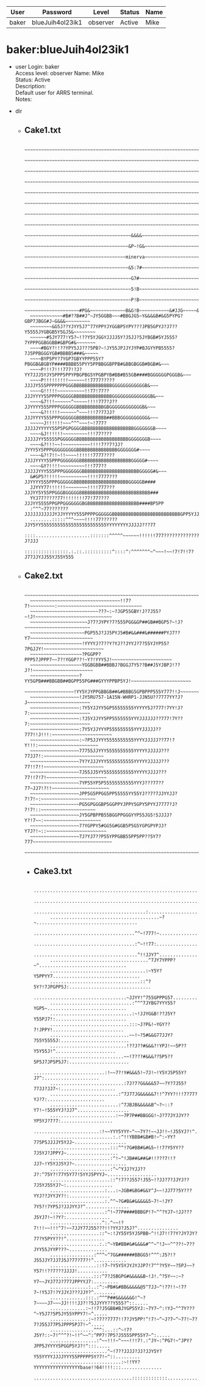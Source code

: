 | User         | Password                          | Level    | Status     | Name          |  
|--------------|-----------------------------------|----------|------------|---------------|  
| baker        | blueJuih4ol23ik1                  | observer | Active     | Mike          |  

# baker:blueJuih4ol23ik1
* user
    Login: baker  <br>
    Access level: observer Name: Mike  <br>
    Status: Active  <br>
    Description:  <br>
    Default user for ARRS terminal.  <br>
    Notes:    <br>
    
* dir
  * Cake1.txt
      ---
          ~~~~~~~~~~~~~~~~~~~~~~~~~~~~~~~~~~~~~~~~~~~~~~~~~~~~~~~~~~~~~~~~~~~~~~~~~~~~~~~~
          ~~~~~~~~~~~~~~~~~~~~~~~~~~~~~~~~~~~~~~~~~~~~~~~~~~~~~~~~~~~~~~~~~~~~~~~~~~~~~~~~
          ~~~~~~~~~~~~~~~~~~~~~~~~~~~~~~~~~~~~~~~~~~~~~~~~~~~~~~~~~~~~~~~~~~~~~~~~~~~~~~~~
          ~~~~~~~~~~~~~~~~~~~~~~~~~~~~~~~~~~~~~~~~~~~~~~~~~~~~~~~~~~~~~~~~~~~~~~~~~~~~~~~~
          ~~~~~~~~~~~~~~~~~~~~~~~~~~~~~~~~~~~~~~~~~~~~~~~~~~~~~~~~~~~~~~~~~~~~~~~~~~~~~~~~
          ~~~~~~~~~~~~~~~~~~~~~~~~~~~~~~~~~~~~~~~~~~~~~~~~~~~~~~~~~~~~~~~~~~~~~~~~~~~~~~~~
          ~~~~~~~~~~~~~~~~~~~~~~~~~~~~~~~~~~~~~~~~~~~~~~~~~~~~~~~~~~~~~~~~~~~~~~~~~~~~~~~~
          ~~~~~~~~~~~~~~~~~~~~~~~~~~~~~~~~~~~~~~~~~~~~~~~~~~~~~~~~~~~~~~~~~~~~~~~~~~~~~~~~
          ~~~~~~~~~~~~~~~~~~~~~~~~~~~~~~~~~~~~~~~&&&&~~~~~~~~~~~~~~~~~~~~~~~~~~~~~~~~~~~~~
          ~~~~~~~~~~~~~~~~~~~~~~~~~~~~~~~~~~~~~~&P~!G&~~~~~~~~~~~~~~~~~~~~~~~~~~~~~~~~~~~~
          ~~~~~~~~~~~~~~~~~~~~~~~~~~~~~~~~~~~~~minerva~~~~~~~~~~~~~~~~~~~~~~~~~~~~~~~~~~~~
          ~~~~~~~~~~~~~~~~~~~~~~~~~~~~~~~~~~~~~~&5:7#~~~~~~~~~~~~~~~~~~~~~~~~~~~~~~~~~~~~~
          ~~~~~~~~~~~~~~~~~~~~~~~~~~~~~~~~~~~~~~~G7#~~~~~~~~~~~~~~~~~~~~~~~~~~~~~~~~~~~~~~
          ~~~~~~~~~~~~~~~~~~~~~~~~~~~~~~~~~~~~~~~5!B~~~~~~~~~~~~~~~~~~~~~~~~~~~~~~~~~~~~~~
          ~~~~~~~~~~~~~~~~~~~~~~~~~~~~~~~~~~~~~~~P!B~~~~~~~~~~~~~~~~~~~~~~~~~~~~~~~~~~~~~~
          ~~~~~~~~~~~~~~~~~~~~#PG&~~~~~~~~~~~~~B&G!B~~~~~~~~~~~&#JJG~~~~~&~#B~~~~~~~~~~~~~
          ~~~~~~~~~~~~#B#??B##J^~JY5GGBB~~~#BBGJG5~Y&&&&B#&G5PYPG?GBP7JBGG#J~G&&&~~~~~~~~~
          ~~~~~~~~&G5J??YJYY5J7^77YPPYJYGGBP5YPY???JPB5GPYJ?J7??Y5555JYGBGB5Y5GJ5&~~~~~~~~
          ~~~~~~#5JY777!Y5?~!??Y5YJGGYJJJJ5Y?J5JJ?5JYBGB#5YJ555?7YPPPGGBGGBB#&BPG#&~~~~~~~
          ~~~~#BGY?!!??YPY5JJ???5PB?~!JY55JPJJYJYP#BJGYYPB5555?7J5PPBGGGYGB#BBBB5###&~~~~~
          ~~~~BYP5PY?7YGP7GBYYPPP55Y?PBGGB&BGBYP####BBBB55PYY5PPBBGGBPPB#&BBGBGGB#BGB#&~~~
          ~~~~P!!!7!!!777!?J?YY7JJJ5YJY5PPP5PPYPBGPBG5YPGBPYB#BB#B55GB####BGGGGGGPGGGB&~~~
          ~~~~P!!!!!!!!!~~~~~~!!7777?????JJJJY555PPPPPPPGGGBBBBBBBBBBBBBBGGGGGGGGGGGGB&~~~
          ~~~~G!!!!!~~~~~~~~~~!!77!77??JJJYYYY55PPPPGGGGGBBBBBBBBBBBBBBGGGGGGGGGGGGGGB&~~~
          ~~~~&7!!!~~~~~~^~~~~~!!!!777?J??JJYYYY555PPPPGGGGGGBBBBBBBBBBGBGGGGGGGGGGGGB&~~~
          ~~~~&?!!!!!~~~~~~^~~~!!!7?77JJ?JJJYYYY555PPPGGGGGGBBBBBBBBBBB##BBBGGGGGGGGGG&~~~
          ~~~~~J!!!!!!~~~^^^~~~!~!777?JJJJJYYYYY55P5PGPGGGGBBBBBBBBBBBBBBBBBBBGGGGGGGB~~~~
          ~~~~&J!!!!!!~~~~~~~~~!!!77????JJJJJYY55555PGGGGGGBBBBBBBBBBBBBBBBBBBGGGGGGGB~~~~
          ~~~~&?!!!~~!~~~~~~~~~~!!!!7??7?JJ?JYYY5Y5PPPGGGGGGGGGBBBBBBBBBBBBBBBGGGGGGG#~~~~
          ~~~~&?!7!!~!!~~~~!!!!!!7777????JJJJYYYY55PPPGGGGGGGBBBBBBBBBBBBBBBBBBBGGGGG#~~~~
          ~~~~&Y?!!!!~~~~~~~~~!!!777??JJJJJYYY555PPPGGGGGGGBBBBBBBBBBBBBBBBBBBBBGGGGG#&~~~
          &#GP5?!!!!!~~~~~~~~~~!!!!7777???JJYYYY555PPPGGGGGGBBBBBBBBBBBBBBBBBBBBGGGGGB####
          JJYYY77!!!!!!~~~~~~~~!!!!777???JJJYY5Y55PPGGGBGGGGGBBBBBBBBBBBBBBBBBBBBBBBBBB###
          YYJ77?????77!!!!!!!!77!77????JJJYY5555PPGPPGGGGGGGBGBBBBBBBBBBBBBBBBBBB####BP5PP
          :^^^~77???????JJJJJJJJJJJYJJYYYYY555PPPPGGGGGGBBBBBBBBBBBBBBBBBBBBBBBBBGPP5YJJJJ
          ........:::::^^^~~~~!!!!77??????JJY5YY555555555555555555555555YYYYYYYYJJJJJ???77
          ::::....................:::::::^^^^^~~~~~~!!!!!!777????????????????????????J?JJJ
          ::::::::::::::::.:.::.::::::::::^::::^:^^^^^^^~^~~~!~~!7!7!!7?J77JJYJJ55YJ55Y555

  * Cake2.txt
      ---
          ~~~~~~~~~~~~~~~~~~~~~~~~~~~~~~~~~~~~~~~~~~~~~~~~~~~~~~~~~~~~~~~~~~~~~~~~~~~~~~~~
          ~~~~~~~~~~~~~~~~~~~~~~~~~~~~~~~~~!!7?7!~~~~~~~~~:~~~~~~~~~~~~~~~~~~~~~~~~~~~~~~~
          ~~~~~~~~~~~~~~~~~~~~~~~~~???~:~?JGP55GBY!J?7J55?~!J!~~~~~~~~~~~~~~~~~~~~~~~~~~~~
          ~~~~~~~~~~~~~~~~~~~~~J?7?JYPY?7?555PGG&GP##GB##BGP5?~!J?~~~~~~~~~~~~~~~~~~~~~~~~
          ~~~~~~~~~~~~~~~~~~~~PGP55J?JJ5PYJ5#B#&&###&######PYJ7??Y7~~~~~~~~~~~~~~~~~~~~~~~
          ~~~~~~~~~~~~~~~~~~~!YYYYJ?7??Y?YJ??JYYJ?7?55YJYP55?7PGJJY!~~~~~~~~~~~~~~~~~~~~~~
          ~~~~~~~~~~~~~~~~~~~?PGGPP?PPP57JPPP7~~7?!YGGP??!~Y?!YYY5J!~~~~~~~~~~~~~~~~~~~~~~
          ~~~~~~~~~~~~~~~~~~~YGGBGBB##BBBJ?BGGJ7Y5??B##J5YJBPJ!??J?!~~~~~~~~~~~~~~~~~~~~~~
          ~~~~~~~~~~~~~~~~~~?YY5GPB###BBGBB##BGPP55PG###GYYYPPBP5YJ!~~~~~~~~~~~~~~~~~~~~~~
          ~~~~~~~~~~~~~~~~~~!YY5YJYPPGBBGB##&#BBBG5GPBPPP555Y777!!J~~~~~~~~~~~~~~~~~~~~~~~
          ~~~~~~~~~~~~~~~~~~!JY5RU757-1A15N-WHRP1-JJN5U??7777YY?J?J~~~~~~~~~~~~~~~~~~~~~~~
          ~~~~~~~~~~~~~~~~~~:?Y5YJJYY5GP55555555YYYYY5J?777!7YY!J?7:~~~~~~~~~~~~~~~~~~~~~~
          ~~~~~~~~~~~~~~~~~~:?J5YJJYY5PP5555555YYYJJJJJJ??777!7Y??7:~~~~~~~~~~~~~~~~~~~~~~
          ~~~~~~~~~~~~~~~~~~:7Y5YJJYYYP555555555YYYJJJJJ??777!!J!!!:~~~~~~~~~~~~~~~~~~~~~~
          ~~~~~~~~~~~~~~~~~~:~?P5JJYYY5555555555YYYYJJJJJ??77!?Y!!!:~~~~~~~~~~~~~~~~~~~~~~
          ~~~~~~~~~~~~~~~~~~77755JJYYY5555555555YYYYYJJJJJ???77JJ7!:~~~~~~~~~~~~~~~~~~~~~~
          ~~~~~~~~~~~~~~~~~~7Y?YJJJYYY5555555555YYYYYJJJJJ???77!!7!!~~~~~~~~~~~~~~~~~~~~~~
          ~~~~~~~~~~~~~~~~~~7J55JJ5YY55555555555YYYYYJJJJ???77!!7!7!~~~~~~~~~~~~~~~~~~~~~~
          ~~~~~~~~~~~~~~~~~~7YP55YP5P55555555555YYYJ???77??77~JJ7!?!!~~~~~~~~~~~~~~~~~~~~~
          ~~~~~~~~~~~~~~~~~~JPP5G5PPGG5PP55555YY55YJ??7?7JJYYJJ?7!7!~:~~~~~~~~~~~~~~~~~~~~
          ~~~~~~~~~~~~~~~~~~PG5GPGGGBP5GGPPYJPPY5GPY5PYYJ7777?J?7!7!::~~~~~~~~~~~~~~~~~~~~
          ~~~~~~~~~~~~~~~~~~JY5GPBPPB55BGGPPGGGYYP55JG5!5JJJJ?Y?!7~~:~~~~~~~~~~~~~~~~~~~~~
          ~~~~~~~~~~~~~~~~~~7?YGPPY5#GG5G#GGB5P5G5YGPGPYPJJ?Y7J?!~::~~~~~~~~~~~~~~~~~~~~~~
          ~~~~~~~~~~~~~~~~~~7J?YJ7??P55YPPGBB55PP5PP??5Y7?777~~~~~~~~~~~~~~~~~~~~~~~~~~~~~
          ~~~~~~~~~~~~~~~~~~~~~~~~~~~~~~~~~~~~~~~~~~~~~~~~~~~~~~~~~~~~~~~~~~~~~~~~~~~~~~~~
    * Cake3.txt
        ---
                ................................................................................
                ................................................................................
                .........................................:......................................
                ........................................~?~.....................................
                .....................................^^~!777!~..................................
                .....................................:^~!!77:...................................
                ......................................^!!JJY7^..................................
                ....................................^7JY7YPPP?~^................................
                ...................................:~Y5Y?Y5PPYY7................................
                .................................::^?5Y?!7JPGPP5J:..............................
                ..................................~JJYY!^755GPPPG57.............................
                ..............................:^^^7JYBG7YYY55?YGP5~.............................
                ..............................:~!JJYG&B!??J5Y?Y55PJ7!:..........................
                .............................:::~J?P&!~YGY??7!JPPY!..........................
                .............................~~!~?5#&&G77JJY?755Y5555J:.........................
                ............................!??J??#&&&?!YPJ!~~5P??Y5Y55J!^......................
                ...........................~~!7???#&&&??5P5??5P5J7JP5P5J7:......................
                ..........................:!~~7?!Y#&&&5!~7J!~!Y5YJ5P55Y?J7^:....................
                ...........................:7J?7?G&&&&57~~?Y?7J55?77JJ?JJ7~:....................
                .........................:^7J77JG&&&&&7!!^7YY?!!!7?77?YJ?7:.....................
                .........................:^7JBJB&&&&&B^~?~::?Y7!~!555YYJ?JJ7^...................
                ........................:~~7P7P##BBGGG!~J?77JYJJY??YP5YJ?7?7:...................
                ........................:!~~YYY5YYY~^~~7Y?!~~JJ!!~!J55YJ?!^.....................
                .......................:.:^!!YBBB#&B#B!~^:~YY?775P5JJJJY5YJJ~...................
                ......................:::^^!7G#BB#&#&5~!!7?Y5YY??7J5YJ?JPPYJ~...................
                ......................:^!~^!JB##&##&#!!???7!!?JJ7~!Y5YJJ5YJ?~...................
                ......................:^~^YJJ?YJJ??J?:^75Y?!77Y5Y77!5YYJ5PYYJ~..................
                ......................::^!7??J557!J55~!?JJ?7?JJYJ??7J5YJ55YJ?~:.................
                ....................:...:~JGB#&BG#&&Y^J~~!JJ77?5Y???YYJ??JYYJY?!:...............
                ....................:.^^~?G#B&#&&&&&5~7!~!JY?7Y5?!7YP5J?JJJYYJ?^................
                ....................:^!~77P####BBBGP!?~^^?YJ7~!JJ???J5YJ7!~!?Y?:................
                ...................^:.^~~!?7!!!~~!!!^7!~~7JJY77J55???!!?YYJ?J5J?^...............
                ..................::^~:!JY55Y5YJ5PBB~^!!J7!!7?Y?JY7JY?77?Y5PYY??!^..............
                ..................:.:^~YB#BB#&#&&&&#^^~^!J~~^^??!~7??JYY55JYYP???~..............
                ................:^^^~^7G&######BBGG5!^^^:J5?!?J55JJY7JJ7J5J?77?77?!^............
                .................::!7~?Y5Y5YJYJYJJP7!7^^?Y5Y~~?5PJ~~?Y57!!??7???JJJJ!...........
                ................:::^7?J5BGPG#&&&&&B~!J!.^?5Y~~:~?Y7~~JYJ77J?777JPPYYJ7:.........
                ..............:..:^:~PB#&#BB&&&&&@5^7JJ~^!?7!!~!7?7~!Y5J7!?YJJYJ???JJY?^........
                .............:::.:^^^P##&&&&&&G!^~?7~~~~J7~~~JJ!!!!JJ?!?5JJYYY??Y555?^::.....
                .............:~!!7?J5GBB#BJYGP55YJ:~7Y7~^:!YJ~^^7Y???^~Y5J7?5P5JY55YPPY7!~^.....
                ..............:~!?7??7777!!7?JY5PP!^!7!~^~J?7~^~7?!~7?7?J55J77P5JPPP5PJ7!~^.....
                ................^^^:...::^~!7?J5Y?::~7!^^^?!~!!^~~^:^PP7!7P5?J5555PP55Y7~^:.....
                .................:^~~!!!~^~~~!!!7!.:^JY~:^PG7!~^JPY?JPP5JYYYY5PGGP5YJ?!^:::.....
                .....................^~!7??JJJJ?JJ?JJY5Y?Y55YYYYJJJJYYY55PPPPP5Y?7!~^::.........
                ..........................:~!!YY?YYYYYYYYYYYYYYYYYbase!!64!!!!:::...............
                ....................................:::::::::::::...........:...................


          
